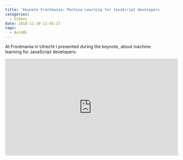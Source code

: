 ```yaml
---
title: 'Keynote Frontmania: Machine Learning for JavaScript developers'
categories:
  - Videos
date: 2018-11-20 11:45:17
tags:
  - AutoML
---
```


At Frontmania in Utrecht I presented during the keynote, about machine learning for JavaScript developers:
<!--more-->
<iframe width="560" height="315" src="https://www.youtube.com/embed/NH-bL6Bd7Tw?start=1686" frameborder="0" allow="accelerometer; autoplay; encrypted-media; gyroscope; picture-in-picture" allowfullscreen></iframe>